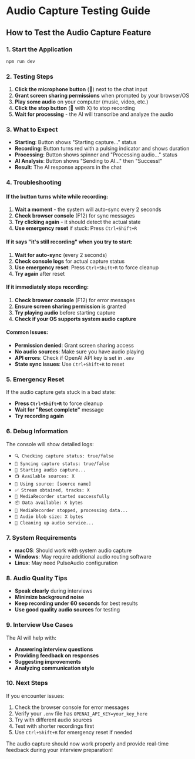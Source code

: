 # Audio Capture Testing Guide

## How to Test the Audio Capture Feature

### 1. Start the Application
```bash
npm run dev
```

### 2. Testing Steps

1. **Click the microphone button** (🎤) next to the chat input
2. **Grant screen sharing permissions** when prompted by your browser/OS
3. **Play some audio** on your computer (music, video, etc.)
4. **Click the stop button** (🎤 with X) to stop recording
5. **Wait for processing** - the AI will transcribe and analyze the audio

### 3. What to Expect

- **Starting**: Button shows "Starting capture..." status
- **Recording**: Button turns red with a pulsing indicator and shows duration
- **Processing**: Button shows spinner and "Processing audio..." status
- **AI Analysis**: Button shows "Sending to AI..." then "Success!"
- **Result**: The AI response appears in the chat

### 4. Troubleshooting

#### If the button turns white while recording:
1. **Wait a moment** - the system will auto-sync every 2 seconds
2. **Check browser console** (F12) for sync messages
3. **Try clicking again** - it should detect the actual state
4. **Use emergency reset** if stuck: Press `Ctrl+Shift+R`

#### If it says "it's still recording" when you try to start:
1. **Wait for auto-sync** (every 2 seconds)
2. **Check console logs** for actual capture status
3. **Use emergency reset**: Press `Ctrl+Shift+R` to force cleanup
4. **Try again** after reset

#### If it immediately stops recording:
1. **Check browser console** (F12) for error messages
2. **Ensure screen sharing permission** is granted
3. **Try playing audio** before starting capture
4. **Check if your OS supports system audio capture**

#### Common Issues:
- **Permission denied**: Grant screen sharing access
- **No audio sources**: Make sure you have audio playing
- **API errors**: Check if OpenAI API key is set in `.env`
- **State sync issues**: Use `Ctrl+Shift+R` to reset

### 5. Emergency Reset

If the audio capture gets stuck in a bad state:
- **Press `Ctrl+Shift+R`** to force cleanup
- **Wait for "Reset complete"** message
- **Try recording again**

### 6. Debug Information

The console will show detailed logs:
- `🔍 Checking capture status: true/false`
- `🔄 Syncing capture status: true/false`
- `🎤 Starting audio capture...`
- `📺 Available sources: X`
- `🎯 Using source: [source name]`
- `✅ Stream obtained, tracks: X`
- `🎤 MediaRecorder started successfully`
- `📦 Data available: X bytes`
- `🛑 MediaRecorder stopped, processing data...`
- `🎵 Audio blob size: X bytes`
- `🧹 Cleaning up audio service...`

### 7. System Requirements

- **macOS**: Should work with system audio capture
- **Windows**: May require additional audio routing software
- **Linux**: May need PulseAudio configuration

### 8. Audio Quality Tips

- **Speak clearly** during interviews
- **Minimize background noise**
- **Keep recording under 60 seconds** for best results
- **Use good quality audio sources** for testing

### 9. Interview Use Cases

The AI will help with:
- **Answering interview questions**
- **Providing feedback on responses**
- **Suggesting improvements**
- **Analyzing communication style**

### 10. Next Steps

If you encounter issues:
1. Check the browser console for error messages
2. Verify your `.env` file has `OPENAI_API_KEY=your_key_here`
3. Try with different audio sources
4. Test with shorter recordings first
5. Use `Ctrl+Shift+R` for emergency reset if needed

The audio capture should now work properly and provide real-time feedback during your interview preparation! 